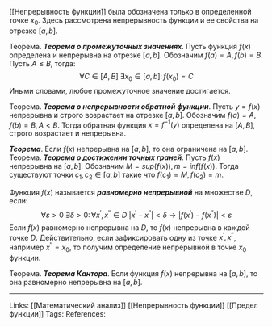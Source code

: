 [[Непрерывность функции]] была обозначена только в определенной точке $x_0$. Здесь рассмотрена непрерывность функции и ее свойства на отрезке $[a,b]$. 

Теорема. ***Теорема о промежуточных значениях***. Пусть функция $f(x)$ определена и непрерывна на отрезке $[a,b]$. Обозначим $f(a)=A, f(b)=B$. Пусть $A \le B$, тогда:
$$\forall C \in [A,B] \ \exists x_0 \in [a,b] \colon f(x_0)=C$$
Иными словами, любое промежуточное значение достигается. 

Теорема. ***Теорема о непрерывности обратной функции***. Пусть $y=f(x)$ непрерывна и строго возрастает на отрезке $[a,b]$. Обозначим $f(a)=A,f(b)=B, A<B$. Тогда обратная функция $x=f^{-1}(y)$ определена на $[A,B]$, строго возрастает и непрерывна. 

***Теорема***. Если $f(x)$ непрерывна на $[a,b]$, то она ограничена на $[a,b]$. 
Теорема. ***Теорема о достижении точных граней***. Пусть $f(x)$ непрерывна на $[a,b]$. Обозначим $M=sup(f(x)), m=inf(f(x))$. Тогда существуют точки $c_1, c_2 \in [a,b]$ такие что $f(c_1)=M, f(c_2)=m$.  

Функция $f(x)$ называется ***равномерно непрерывной*** на множестве $D$, если:
$$\forall \varepsilon > 0 \ \exists \delta > 0 \colon \forall x^{'}, x^{''} \in D \ |x^{'}-x^{''}|<\delta \to |f(x^{'})-f(x^{''})|<\varepsilon$$
Если $f(x)$ равномерно непрерывна на $D$, то $f(x)$ непрерывна в каждой точке $D$. Действительно, если зафиксировать одну из точке $x^{'}, x^{''}$, например $x^{''}=x_0$, то получим определение непрерывной в точке $x_0$ функции. 

Теорема. ***Теорема Кантора***. Если функция $f(x)$ непрерывна на $[a,b]$, то она равномерно непрерывна на $[a,b]$. 


___
Links: [[Математический анализ]] [[Непрерывность функции]] [[Предел функции]]
Tags:
References: